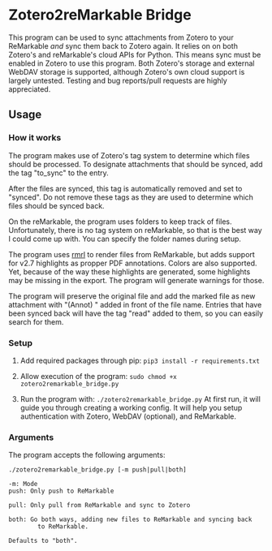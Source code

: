 # Zotero2reMarkable Bridge

This program can be used to sync attachments from Zotero to your ReMarkable
*and* sync them back to Zotero again.
It relies on on both Zotero's and reMarkable's cloud APIs for Python. This means
sync must be enabled in Zotero to use this program. Both Zotero's storage and external WebDAV storage is supported, 
although Zotero's own cloud support is largely untested. Testing and bug reports/pull requests are highly appreciated.

## Usage 

### How it works

The program makes use of Zotero's tag system to determine which files should be processed.
To designate attachments that should be synced, add the tag "to_sync" to the entry.

After the files are synced, this tag is automatically removed and set to "synced".
Do not remove these tags as they are used to determine which files should be synced back.

On the reMarkable, the program uses folders to keep track of files. Unfortunately, there
is no tag system on reMarkable, so that is the best way I could come up with. You can specify the folder names
during setup.

The program uses [rmrl](https://github.com/rschroll/rmrl) to render files from ReMarkable, but adds support for v2.7 highlights as
propper PDF annotations. Colors are also supported. Yet, because of the way these highlights
are generated, some highlights may be missing in the export. The program will generate warnings for those.

The program will preserve the original file and add the marked file as new attachment with "(Annot) " added in front of the file name.
Entries that have been synced back will have the tag "read" added to them, so you can easily search for them.

### Setup

1. Add required packages through pip:
`pip3 install -r requirements.txt`

2. Allow execution of the program:
`sudo chmod +x zotero2remarkable_bridge.py`

3. Run the program with:
`./zotero2remarkable_bridge.py`
At first run, it will guide you through creating a working
config. It will help you setup authentication with Zotero, WebDAV (optional), and
ReMarkable.

### Arguments

The program accepts the following arguments:

```
./zotero2remarkable_bridge.py [-m push|pull|both]

-m: Mode
push: Only push to ReMarkable

pull: Only pull from ReMarkable and sync to Zotero

both: Go both ways, adding new files to ReMarkable and syncing back
        to ReMarkable.
        
Defaults to "both".
```
